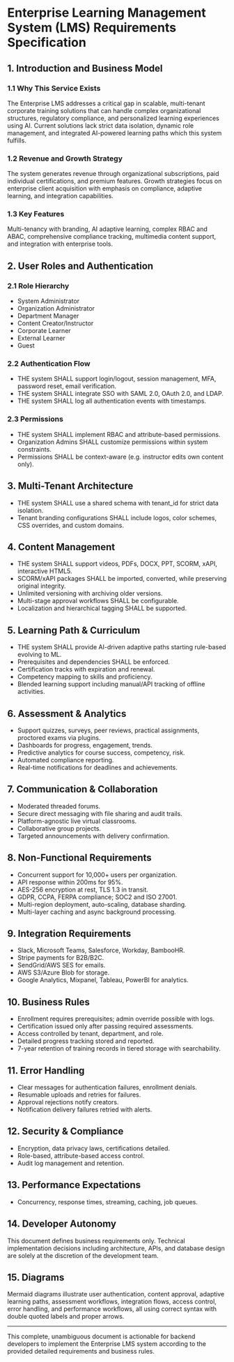 # Enterprise Learning Management System (LMS) Requirements Specification

## 1. Introduction and Business Model

### 1.1 Why This Service Exists
The Enterprise LMS addresses a critical gap in scalable, multi-tenant corporate training solutions that can handle complex organizational structures, regulatory compliance, and personalized learning experiences using AI. Current solutions lack strict data isolation, dynamic role management, and integrated AI-powered learning paths which this system fulfills.

### 1.2 Revenue and Growth Strategy
The system generates revenue through organizational subscriptions, paid individual certifications, and premium features. Growth strategies focus on enterprise client acquisition with emphasis on compliance, adaptive learning, and integration capabilities.

### 1.3 Key Features
Multi-tenancy with branding, AI adaptive learning, complex RBAC and ABAC, comprehensive compliance tracking, multimedia content support, and integration with enterprise tools.

## 2. User Roles and Authentication

### 2.1 Role Hierarchy
- System Administrator
- Organization Administrator
- Department Manager
- Content Creator/Instructor
- Corporate Learner
- External Learner
- Guest

### 2.2 Authentication Flow
- THE system SHALL support login/logout, session management, MFA, password reset, email verification.
- THE system SHALL integrate SSO with SAML 2.0, OAuth 2.0, and LDAP.
- THE system SHALL log all authentication events with timestamps.

### 2.3 Permissions
- THE system SHALL implement RBAC and attribute-based permissions.
- Organization Admins SHALL customize permissions within system constraints.
- Permissions SHALL be context-aware (e.g. instructor edits own content only).

## 3. Multi-Tenant Architecture

- THE system SHALL use a shared schema with tenant_id for strict data isolation.
- Tenant branding configurations SHALL include logos, color schemes, CSS overrides, and custom domains.

## 4. Content Management

- THE system SHALL support videos, PDFs, DOCX, PPT, SCORM, xAPI, interactive HTML5.
- SCORM/xAPI packages SHALL be imported, converted, while preserving original integrity.
- Unlimited versioning with archiving older versions.
- Multi-stage approval workflows SHALL be configurable.
- Localization and hierarchical tagging SHALL be supported.

## 5. Learning Path & Curriculum

- THE system SHALL provide AI-driven adaptive paths starting rule-based evolving to ML.
- Prerequisites and dependencies SHALL be enforced.
- Certification tracks with expiration and renewal.
- Competency mapping to skills and proficiency.
- Blended learning support including manual/API tracking of offline activities.

## 6. Assessment & Analytics

- Support quizzes, surveys, peer reviews, practical assignments, proctored exams via plugins.
- Dashboards for progress, engagement, trends.
- Predictive analytics for course success, competency, risk.
- Automated compliance reporting.
- Real-time notifications for deadlines and achievements.

## 7. Communication & Collaboration

- Moderated threaded forums.
- Secure direct messaging with file sharing and audit trails.
- Platform-agnostic live virtual classrooms.
- Collaborative group projects.
- Targeted announcements with delivery confirmation.

## 8. Non-Functional Requirements

- Concurrent support for 10,000+ users per organization.
- API response within 200ms for 95%.
- AES-256 encryption at rest, TLS 1.3 in transit.
- GDPR, CCPA, FERPA compliance; SOC2 and ISO 27001.
- Multi-region deployment, auto-scaling, database sharding.
- Multi-layer caching and async background processing.

## 9. Integration Requirements

- Slack, Microsoft Teams, Salesforce, Workday, BambooHR.
- Stripe payments for B2B/B2C.
- SendGrid/AWS SES for emails.
- AWS S3/Azure Blob for storage.
- Google Analytics, Mixpanel, Tableau, PowerBI for analytics.

## 10. Business Rules

- Enrollment requires prerequisites; admin override possible with logs.
- Certification issued only after passing required assessments.
- Access controlled by tenant, department, and role.
- Detailed progress tracking stored and reported.
- 7-year retention of training records in tiered storage with searchability.

## 11. Error Handling

- Clear messages for authentication failures, enrollment denials.
- Resumable uploads and retries for failures.
- Approval rejections notify creators.
- Notification delivery failures retried with alerts.

## 12. Security & Compliance

- Encryption, data privacy laws, certifications detailed.
- Role-based, attribute-based access control.
- Audit log management and retention.

## 13. Performance Expectations

- Concurrency, response times, streaming, caching, job queues.

## 14. Developer Autonomy

This document defines business requirements only. Technical implementation decisions including architecture, APIs, and database design are solely at the discretion of the development team.

## 15. Diagrams

Mermaid diagrams illustrate user authentication, content approval, adaptive learning paths, assessment workflows, integration flows, access control, error handling, and performance workflows, all using correct syntax with double quoted labels and proper arrows.

---

This complete, unambiguous document is actionable for backend developers to implement the Enterprise LMS system according to the provided detailed requirements and business rules.